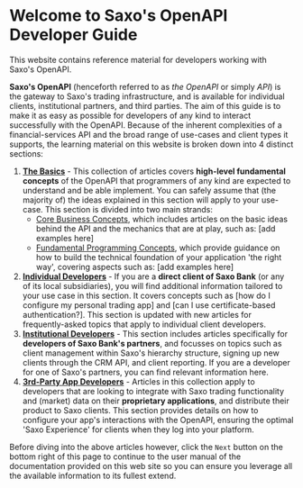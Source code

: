 # Welcome to Saxo's OpenAPI Developer Guide

This website contains reference material for developers working with Saxo's OpenAPI.

**Saxo's OpenAPI** (henceforth referred to as _the OpenAPI_ or simply _API_) is the gateway to Saxo's trading infrastructure, and is available for individual clients, institutional partners, and third parties. The aim of this guide is to make it as easy as possible for developers of any kind to interact successfully with the OpenAPI. Because of the inherent complexities of a financial-services API and the broad range of use-cases and client types it supports, the learning material on this website is broken down into 4 distinct sections:

1. **[The Basics](basics/index.md)** - This collection of articles covers **high-level fundamental concepts** of the OpenAPI that programmers of any kind are expected to understand and be able implement. You can safely assume that (the majority of) the ideas explained in this section will apply to your use-case. This section is divided into two main strands:
    - [Core Business Concepts](basics/core-business-concepts/index.md), which includes articles on the basic ideas behind the API and the mechanics that are at play, such as: [add examples here]
    - [Fundamental Programming Concepts](basics/fundamental-programming-concepts/index.md), which provide guidance on how to build the technical foundation of your application 'the right way', covering aspects such as: [add examples here]
2. **[Individual Developers](individual/index.md)** - If you are a **direct client of Saxo Bank** (or any of its local subsidiaries), you will find additional information tailored to your use case in this section. It covers concepts such as [how do I configure my personal trading app] and [can I use certificate-based authentication?]. This section is updated with new articles for frequently-asked topics that apply to individual client developers.
3. **[Institutional Developers](institutional/index.md)** - This section includes articles specifically for **developers of Saxo Bank's partners**, and focusses on topics such as client management within Saxo's hierarchy structure, signing up new clients through the CRM API, and client reporting. If you are a developer for one of Saxo's partners, you can find relevant information here.
4. **[3rd-Party App Developers](third-party/index.md)** - Articles in this collection apply to developers that are looking to integrate with Saxo trading functionality and (market) data on their **proprietary applications**, and distribute their product to Saxo clients. This section provides details on how to configure your app's interactions with the OpenAPI, ensuring the optimal 'Saxo Experience' for clients when they log into your platform.

Before diving into the above articles however, click the `Next` button on the bottom right of this page to continue to the user manual of the documentation provided on this web site so you can ensure you leverage all the available information to its fullest extend.